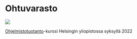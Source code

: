# Ohtuvarasto

![](https://github.com/PyryL/ohtuvarasto/workflows/CI/badge.svg)

[Ohjelmistotuotanto](https://ohjelmistotuotanto-hy.github.io)-kurssi Helsingin yliopistossa syksyllä 2022
